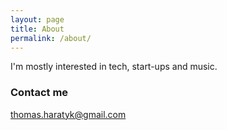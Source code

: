 ```yaml
---
layout: page
title: About
permalink: /about/
---
```


I'm mostly interested in tech, start-ups and music.

### Contact me

[thomas.haratyk@gmail.com](mailto:thomas.haratyk@gmail.com)